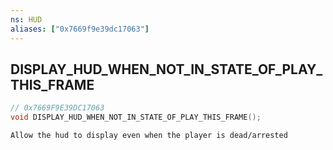 ```yaml
---
ns: HUD
aliases: ["0x7669f9e39dc17063"]
---
```

## DISPLAY_HUD_WHEN_NOT_IN_STATE_OF_PLAY_THIS_FRAME

```c
// 0x7669F9E39DC17063
void DISPLAY_HUD_WHEN_NOT_IN_STATE_OF_PLAY_THIS_FRAME();
```

```
Allow the hud to display even when the player is dead/arrested
```
